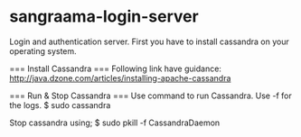 sangraama-login-server
======================

Login and authentication server. First you have to install cassandra on your operating system.

=== Install Cassandra ===
Following link have guidance: http://java.dzone.com/articles/installing-apache-cassandra

=== Run & Stop Cassandra ===
Use command to run Cassandra. Use -f for the logs.
$ sudo cassandra

Stop cassandra using;
$ sudo pkill -f CassandraDaemon
